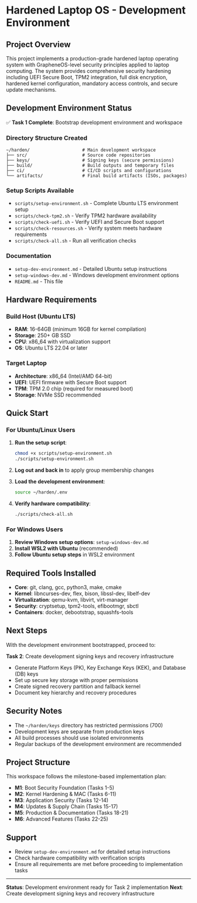 # Hardened Laptop OS - Development Environment

## Project Overview

This project implements a production-grade hardened laptop operating system with GrapheneOS-level security principles applied to laptop computing. The system provides comprehensive security hardening including UEFI Secure Boot, TPM2 integration, full disk encryption, hardened kernel configuration, mandatory access controls, and secure update mechanisms.

## Development Environment Status

✅ **Task 1 Complete**: Bootstrap development environment and workspace

### Directory Structure Created

```
~/harden/                    # Main development workspace
├── src/                     # Source code repositories
├── keys/                    # Signing keys (secure permissions)
├── build/                   # Build outputs and temporary files  
├── ci/                      # CI/CD scripts and configurations
└── artifacts/               # Final build artifacts (ISOs, packages)
```

### Setup Scripts Available

- `scripts/setup-environment.sh` - Complete Ubuntu LTS environment setup
- `scripts/check-tpm2.sh` - Verify TPM2 hardware availability
- `scripts/check-uefi.sh` - Verify UEFI and Secure Boot support
- `scripts/check-resources.sh` - Verify system meets hardware requirements
- `scripts/check-all.sh` - Run all verification checks

### Documentation

- `setup-dev-environment.md` - Detailed Ubuntu setup instructions
- `setup-windows-dev.md` - Windows development environment options
- `README.md` - This file

## Hardware Requirements

### Build Host (Ubuntu LTS)
- **RAM**: 16-64GB (minimum 16GB for kernel compilation)
- **Storage**: 250+ GB SSD
- **CPU**: x86_64 with virtualization support
- **OS**: Ubuntu LTS 22.04 or later

### Target Laptop
- **Architecture**: x86_64 (Intel/AMD 64-bit)
- **UEFI**: UEFI firmware with Secure Boot support
- **TPM**: TPM 2.0 chip (required for measured boot)
- **Storage**: NVMe SSD recommended

## Quick Start

### For Ubuntu/Linux Users

1. **Run the setup script**:
   ```bash
   chmod +x scripts/setup-environment.sh
   ./scripts/setup-environment.sh
   ```

2. **Log out and back in** to apply group membership changes

3. **Load the development environment**:
   ```bash
   source ~/harden/.env
   ```

4. **Verify hardware compatibility**:
   ```bash
   ./scripts/check-all.sh
   ```

### For Windows Users

1. **Review Windows setup options**: `setup-windows-dev.md`
2. **Install WSL2 with Ubuntu** (recommended)
3. **Follow Ubuntu setup steps** in WSL2 environment

## Required Tools Installed

- **Core**: git, clang, gcc, python3, make, cmake
- **Kernel**: libncurses-dev, flex, bison, libssl-dev, libelf-dev
- **Virtualization**: qemu-kvm, libvirt, virt-manager
- **Security**: cryptsetup, tpm2-tools, efibootmgr, sbctl
- **Containers**: docker, debootstrap, squashfs-tools

## Next Steps

With the development environment bootstrapped, proceed to:

**Task 2**: Create development signing keys and recovery infrastructure
- Generate Platform Keys (PK), Key Exchange Keys (KEK), and Database (DB) keys
- Set up secure key storage with proper permissions
- Create signed recovery partition and fallback kernel
- Document key hierarchy and recovery procedures

## Security Notes

- The `~/harden/keys` directory has restricted permissions (700)
- Development keys are separate from production keys
- All build processes should use isolated environments
- Regular backups of the development environment are recommended

## Project Structure

This workspace follows the milestone-based implementation plan:

- **M1**: Boot Security Foundation (Tasks 1-5)
- **M2**: Kernel Hardening & MAC (Tasks 6-11)  
- **M3**: Application Security (Tasks 12-14)
- **M4**: Updates & Supply Chain (Tasks 15-17)
- **M5**: Production & Documentation (Tasks 18-21)
- **M6**: Advanced Features (Tasks 22-25)

## Support

- Review `setup-dev-environment.md` for detailed setup instructions
- Check hardware compatibility with verification scripts
- Ensure all requirements are met before proceeding to implementation tasks

---

**Status**: Development environment ready for Task 2 implementation
**Next**: Create development signing keys and recovery infrastructure